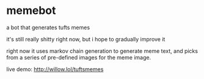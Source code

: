 # memebot
a bot that generates tufts memes

it's still really shitty right now, but i hope to gradually improve it

right now it uses markov chain generation to generate meme text, and picks from a series of pre-defined images for the meme image.

live demo: http://willow.lol/tuftsmemes

